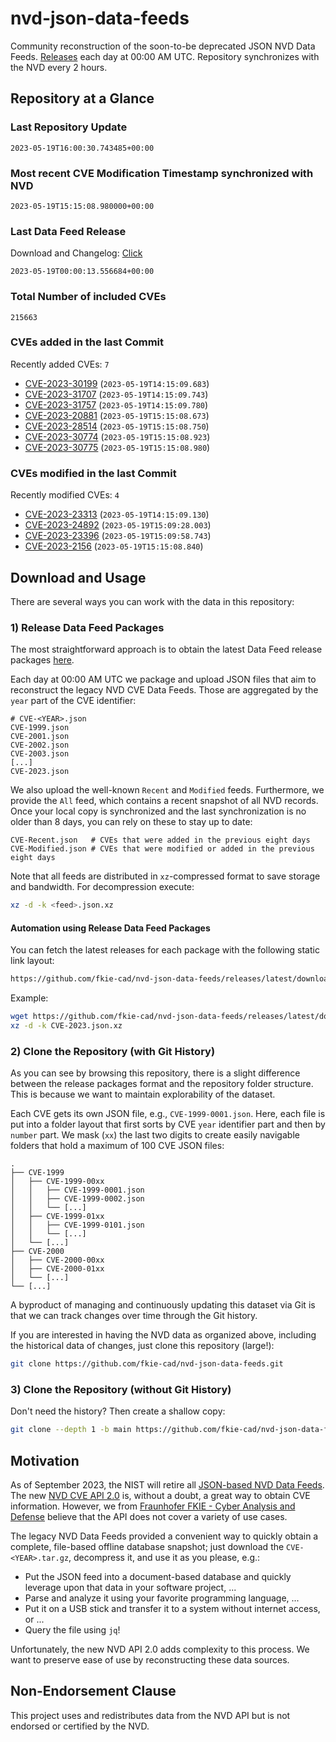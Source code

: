# nvd-json-data-feeds

Community reconstruction of the soon-to-be deprecated JSON NVD Data Feeds. 
[Releases](https://github.com/fkie-cad/nvd-json-data-feeds/releases/latest) each day at 00:00 AM UTC.
Repository synchronizes with the NVD every 2 hours.

## Repository at a Glance

### Last Repository Update

```plain
2023-05-19T16:00:30.743485+00:00
```

### Most recent CVE Modification Timestamp synchronized with NVD

```plain
2023-05-19T15:15:08.980000+00:00
```

### Last Data Feed Release

Download and Changelog: [Click](https://github.com/fkie-cad/nvd-json-data-feeds/releases/latest)

```plain
2023-05-19T00:00:13.556684+00:00
```

### Total Number of included CVEs

```plain
215663
```

### CVEs added in the last Commit

Recently added CVEs: `7`

* [CVE-2023-30199](CVE-2023/CVE-2023-301xx/CVE-2023-30199.json) (`2023-05-19T14:15:09.683`)
* [CVE-2023-31707](CVE-2023/CVE-2023-317xx/CVE-2023-31707.json) (`2023-05-19T14:15:09.743`)
* [CVE-2023-31757](CVE-2023/CVE-2023-317xx/CVE-2023-31757.json) (`2023-05-19T14:15:09.780`)
* [CVE-2023-20881](CVE-2023/CVE-2023-208xx/CVE-2023-20881.json) (`2023-05-19T15:15:08.673`)
* [CVE-2023-28514](CVE-2023/CVE-2023-285xx/CVE-2023-28514.json) (`2023-05-19T15:15:08.750`)
* [CVE-2023-30774](CVE-2023/CVE-2023-307xx/CVE-2023-30774.json) (`2023-05-19T15:15:08.923`)
* [CVE-2023-30775](CVE-2023/CVE-2023-307xx/CVE-2023-30775.json) (`2023-05-19T15:15:08.980`)


### CVEs modified in the last Commit

Recently modified CVEs: `4`

* [CVE-2023-23313](CVE-2023/CVE-2023-233xx/CVE-2023-23313.json) (`2023-05-19T14:15:09.130`)
* [CVE-2023-24892](CVE-2023/CVE-2023-248xx/CVE-2023-24892.json) (`2023-05-19T15:09:28.003`)
* [CVE-2023-23396](CVE-2023/CVE-2023-233xx/CVE-2023-23396.json) (`2023-05-19T15:09:58.743`)
* [CVE-2023-2156](CVE-2023/CVE-2023-21xx/CVE-2023-2156.json) (`2023-05-19T15:15:08.840`)


## Download and Usage

There are several ways you can work with the data in this repository:

### 1) Release Data Feed Packages

The most straightforward approach is to obtain the latest Data Feed release packages [here](releases/latest).

Each day at 00:00 AM UTC we package and upload JSON files that aim to reconstruct the legacy NVD CVE Data Feeds.
Those are aggregated by the `year` part of the CVE identifier:

```
# CVE-<YEAR>.json
CVE-1999.json
CVE-2001.json
CVE-2002.json
CVE-2003.json
[...]
CVE-2023.json
```

We also upload the well-known `Recent` and `Modified` feeds.
Furthermore, we provide the `All` feed, which contains a recent snapshot of all NVD records.
Once your local copy is synchronized and the last synchronization is no older than 8 days, you can rely on these to stay up to date:

```plain
CVE-Recent.json   # CVEs that were added in the previous eight days
CVE-Modified.json # CVEs that were modified or added in the previous eight days
```

Note that all feeds are distributed in `xz`-compressed format to save storage and bandwidth.
For decompression execute:

```sh
xz -d -k <feed>.json.xz
```


#### Automation using Release Data Feed Packages

You can fetch the latest releases for each package with the following static link layout:

```sh
https://github.com/fkie-cad/nvd-json-data-feeds/releases/latest/download/CVE-<YEAR>.json.xz
```

Example:

```sh
wget https://github.com/fkie-cad/nvd-json-data-feeds/releases/latest/download/CVE-2023.json.xz
xz -d -k CVE-2023.json.xz
```

### 2) Clone the Repository (with Git History)

As you can see by browsing this repository, there is a slight difference between the release packages format and the repository folder structure.
This is because we want to maintain explorability of the dataset.

Each CVE gets its own JSON file, e.g., `CVE-1999-0001.json`.
Here, each file is put into a folder layout that first sorts by CVE `year` identifier part and then by `number` part.
We mask (`xx`) the last two digits to create easily navigable folders that hold a maximum of 100 CVE JSON files:

```plain
.
├── CVE-1999
│   ├── CVE-1999-00xx
│   │   ├── CVE-1999-0001.json
│   │   ├── CVE-1999-0002.json
│   │   └── [...]
│   ├── CVE-1999-01xx
│   │   ├── CVE-1999-0101.json
│   │   └── [...]
│   └── [...]
├── CVE-2000
│   ├── CVE-2000-00xx
│   ├── CVE-2000-01xx
│   └── [...]
└── [...]
```

A byproduct of managing and continuously updating this dataset via Git is that we can track changes over time through the Git history.

If you are interested in having the NVD data as organized above, including the historical data of changes, just clone this repository (large!):

```sh
git clone https://github.com/fkie-cad/nvd-json-data-feeds.git
```

### 3) Clone the Repository (without Git History)

Don't need the history? Then create a shallow copy:

```sh
git clone --depth 1 -b main https://github.com/fkie-cad/nvd-json-data-feeds.git
```

## Motivation

As of September 2023, the NIST will retire all [JSON-based NVD Data Feeds](https://nvd.nist.gov/vuln/data-feeds#divRetirementBanner-1).
The new [NVD CVE API 2.0](https://nvd.nist.gov/developers/vulnerabilities) is, without a doubt, a great way to obtain CVE information.
However, we from [Fraunhofer FKIE - Cyber Analysis and Defense](https://www.fkie.fraunhofer.de/en/departments/cad.html) believe that the API does not cover a variety of use cases.

The legacy NVD Data Feeds provided a convenient way to quickly obtain a complete, file-based offline database snapshot; just download the `CVE-<YEAR>.tar.gz`, decompress it, and use it as you please, e.g.:

* Put the JSON feed into a document-based database and quickly leverage upon that data in your software project, ...
* Parse and analyze it using your favorite programming language, ...
* Put it on a USB stick and transfer it to a system without internet access, or ...
* Query the file using `jq`!

Unfortunately, the new NVD API 2.0 adds complexity to this process.
We want to preserve ease of use by reconstructing these data sources.

## Non-Endorsement Clause

This project uses and redistributes data from the NVD API but is not endorsed or certified by the NVD.